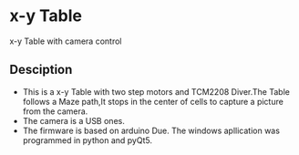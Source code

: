 # x-y Table
x-y Table with camera control
## Desciption
- This is a x-y Table with two step motors and TCM2208 Diver.The Table follows a Maze path,It stops in the center of cells to capture a picture from the camera.
- The camera is a USB ones.
- The firmware is based on arduino Due. The windows apllication was programmed in python and pyQt5. 
